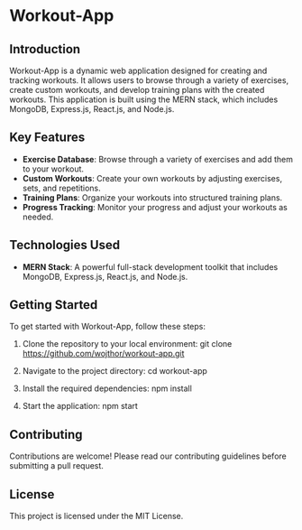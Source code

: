 # Workout-App

## Introduction

Workout-App is a dynamic web application designed for creating and tracking workouts. It allows users to browse through a variety of exercises, create custom workouts, and develop training plans with the created workouts. This application is built using the MERN stack, which includes MongoDB, Express.js, React.js, and Node.js.

## Key Features

- **Exercise Database**: Browse through a variety of exercises and add them to your workout.
- **Custom Workouts**: Create your own workouts by adjusting exercises, sets, and repetitions.
- **Training Plans**: Organize your workouts into structured training plans.
- **Progress Tracking**: Monitor your progress and adjust your workouts as needed.

## Technologies Used

- **MERN Stack**: A powerful full-stack development toolkit that includes MongoDB, Express.js, React.js, and Node.js.

## Getting Started

To get started with Workout-App, follow these steps:

1. Clone the repository to your local environment:
   git clone https://github.com/wojthor/workout-app.git

2. Navigate to the project directory:
   cd workout-app

3. Install the required dependencies:
   npm install

4. Start the application:
   npm start

## Contributing

Contributions are welcome! Please read our contributing guidelines before submitting a pull request.

## License

This project is licensed under the MIT License.
